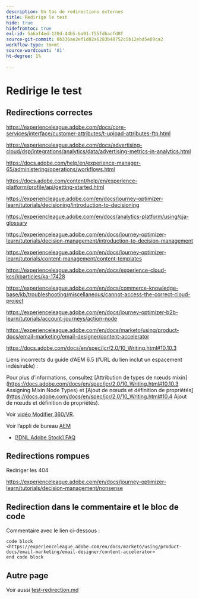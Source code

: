 ```yaml
---
description: Un tas de redirections externes
title: Redirige le test
hide: true
hidefromtoc: true
exl-id: 5a6af4ed-120d-44b5-ba91-f55fdbacfd8f
source-git-commit: 0b336ae2ef1d02a6283b48752c5b12ebd5e09ca2
workflow-type: tm+mt
source-wordcount: '81'
ht-degree: 1%

---
```


# Redirige le test

## Redirections correctes

<https://experienceleague.adobe.com/docs/core-services/interface/customer-attributes/t-upload-attributes-ftp.html>

<https://experienceleague.adobe.com/docs/advertising-cloud/dsp/integrations/analytics/data/advertising-metrics-in-analytics.html>

<https://docs.adobe.com/help/en/experience-manager-65/administering/operations/workflows.html>

<https://docs.adobe.com/content/help/en/experience-platform/profile/api/getting-started.html>

<!--
<https://marketing.adobe.com/resources/help/en_US/reference/regional-data-collection.html>
-->

<https://experiencleague.adobe.com/en/docs/journey-optimizer-learn/tutorials/decisioning/introduction-to-decisioning>

<https://experiencleague.adobe.com/en/docs/analytics-platform/using/cja-glossary>

<https://experienceleague.adobe.com/en/docs/journey-optimizer-learn/tutorials/decision-management/introduction-to-decision-management>

<https://experienceleague.adobe.com/en/docs/journey-optimizer-learn/tutorials/content-management/content-templates>

<https://experienceleague.adobe.com/en/docs/experience-cloud-kcs/kbarticles/ka-17428>

<https://experienceleague.adobe.com/en/docs/commerce-knowledge-base/kb/troubleshooting/miscellaneous/cannot-access-the-correct-cloud-project>

<https://experienceleague.adobe.com/en/docs/journey-optimizer-b2b-learn/tutorials/account-journeys/action-node>

<https://experienceleague.adobe.com/en/docs/marketo/using/product-docs/email-marketing/email-designer/content-accelerator>

<https://docs.adobe.com/docs/en/spec/jcr/2.0/10_Writing.html#10.10.3>

Liens incorrects du guide d’AEM 6.5 (l’URL du lien inclut un espacement indésirable) :

Pour plus d’informations, consultez [Attribution de types de nœuds mixin]&#x200B;(https://docs.adobe.com/docs/en/spec/jcr/2.0/10_Writing.html#10.10.3 Assigning Mixin Node Types) et [Ajout de nœuds et définition de propriétés]&#x200B;(https://docs.adobe.com/docs/en/spec/jcr/2.0/10_Writing.html#10.4 Ajout de nœuds et définition de propriétés).

Voir [vidéo Modifier 360/VR](https://helpx.adobe.com/premiere-pro/how-to/edit-360-vr-video.html).

Voir l’appli de bureau [AEM](https://helpx.adobe.com/experience-manager/desktop-app/aem-desktop-app.html)

* [[!DNL Adobe Stock] FAQ](https://helpx.adobe.com/stock/faq.html)

## Redirections rompues

Rediriger les 404

<https://experienceleague.adobe.com/en/docs/journey-optimizer-learn/tutorials/decision-management/nonsense>

## Redirection dans le commentaire et le bloc de code

Commentaire avec le lien ci-dessous :

<!--
<https://experienceleague.adobe.com/en/docs/marketo/using/product-docs/email-marketing/email-designer/content-accelerator>
-->

```
code block
<https://experienceleague.adobe.com/en/docs/marketo/using/product-docs/email-marketing/email-designer/content-accelerator>
end code block
```

## Autre page

Voir aussi [test-redirection.md](test-redirection.md)
